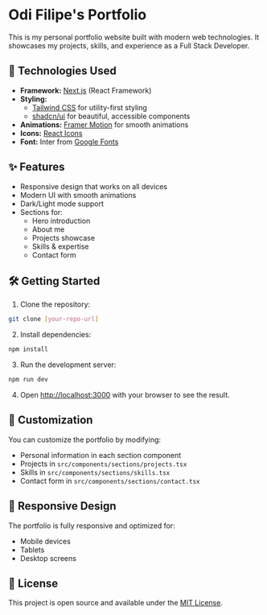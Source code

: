 # Odi Filipe's Portfolio

This is my personal portfolio website built with modern web technologies. It showcases my projects, skills, and experience as a Full Stack Developer.

## 🚀 Technologies Used

- **Framework:** [Next.js](https://nextjs.org) (React Framework)
- **Styling:** 
  - [Tailwind CSS](https://tailwindcss.com) for utility-first styling
  - [shadcn/ui](https://ui.shadcn.com) for beautiful, accessible components
- **Animations:** [Framer Motion](https://www.framer.com/motion/) for smooth animations
- **Icons:** [React Icons](https://react-icons.github.io/react-icons/)
- **Font:** Inter from [Google Fonts](https://fonts.google.com)

## ✨ Features

- Responsive design that works on all devices
- Modern UI with smooth animations
- Dark/Light mode support
- Sections for:
  - Hero introduction
  - About me
  - Projects showcase
  - Skills & expertise
  - Contact form

## 🛠️ Getting Started

1. Clone the repository:
```bash
git clone [your-repo-url]
```

2. Install dependencies:
```bash
npm install
```

3. Run the development server:
```bash
npm run dev
```

4. Open [http://localhost:3000](http://localhost:3000) with your browser to see the result.

## 📝 Customization

You can customize the portfolio by modifying:
- Personal information in each section component
- Projects in `src/components/sections/projects.tsx`
- Skills in `src/components/sections/skills.tsx`
- Contact form in `src/components/sections/contact.tsx`

## 📱 Responsive Design

The portfolio is fully responsive and optimized for:
- Mobile devices
- Tablets
- Desktop screens

## 📄 License

This project is open source and available under the [MIT License](LICENSE).
